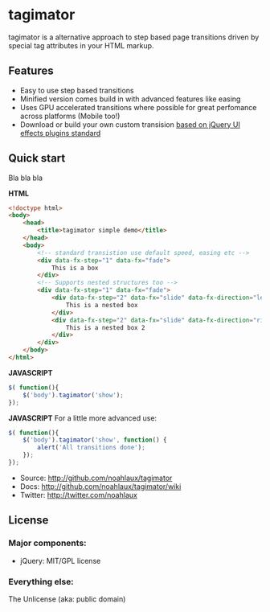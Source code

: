 # tagimator

tagimator is a alternative approach to step based page transitions driven by special tag attributes in your HTML markup.

## Features

* Easy to use step based transitions
* Minified version comes build in with advanced features like easing
* Uses GPU accelerated transitions where possible for great perfomance across platforms (Mobile too!)
* Download or build your own custom transision [based on jQuery UI effects plugins standard](http://jqueryui.com/demos/effect/)

## Quick start

Bla bla bla

**HTML**

```html
<!doctype html>
<body>
	<head>
		<title>tagimator simple demo</title>
	</head>
	<body>
		<!-- standard transistion use default speed, easing etc -->
		<div data-fx-step="1" data-fx="fade">
			This is a box
		</div>
		<!-- Supports nested structures too -->
		<div data-fx-step="1" data-fx="fade">
			<div data-fx-step="2" data-fx="slide" data-fx-direction="left" data-fx-speed="2000">
				This is a nested box
			</div>
			<div data-fx-step="2" data-fx="slide" data-fx-direction="right" data-fx-speed="2000">
				This is a nested box 2
			</div>
		</div>
	</body>
</html>
```

**JAVASCRIPT**

```javascript
$( function(){
	$('body').tagimator('show');
});
```

**JAVASCRIPT**
For a little more advanced use:

```javascript
$( function(){
	$('body').tagimator('show', function() {
		alert('All transitions done');
	});
});
```


* Source: http://github.com/noahlaux/tagimator
* Docs: http://github.com/noahlaux/tagimator/wiki
* Twitter: http://twitter.com/noahlaux

## License

### Major components:

* jQuery: MIT/GPL license

### Everything else:

The Unlicense (aka: public domain)